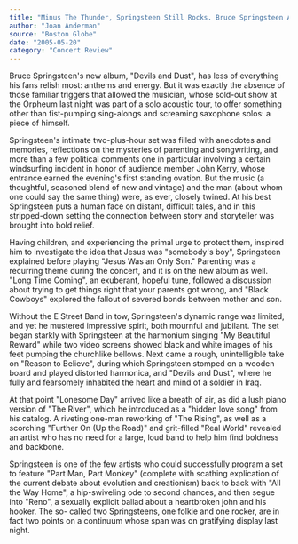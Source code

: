 ```yaml
---
title: "Minus The Thunder, Springsteen Still Rocks. Bruce Springsteen At: the Orpheum, last night"
author: "Joan Anderman"
source: "Boston Globe"
date: "2005-05-20"
category: "Concert Review"
---
```


Bruce Springsteen's new album, "Devils and Dust", has less of everything his fans relish most: anthems and energy. But it was exactly the absence of those familiar triggers that allowed the musician, whose sold-out show at the Orpheum last night was part of a solo acoustic tour, to offer something other than fist-pumping sing-alongs and screaming saxophone solos: a piece of himself.

Springsteen's intimate two-plus-hour set was filled with anecdotes and memories, reflections on the mysteries of parenting and songwriting, and more than a few political comments one in particular involving a certain windsurfing incident in honor of audience member John Kerry, whose entrance earned the evening's first standing ovation. But the music (a thoughtful, seasoned blend of new and vintage) and the man (about whom one could say the same thing) were, as ever, closely twined. At his best Springsteen puts a human face on distant, difficult tales, and in this stripped-down setting the connection between story and storyteller was brought into bold relief.

Having children, and experiencing the primal urge to protect them, inspired him to investigate the idea that Jesus was "somebody's boy", Springsteen explained before playing "Jesus Was an Only Son." Parenting was a recurring theme during the concert, and it is on the new album as well. "Long Time Coming", an exuberant, hopeful tune, followed a discussion about trying to get things right that your parents got wrong, and "Black Cowboys" explored the fallout of severed bonds between mother and son.

Without the E Street Band in tow, Springsteen's dynamic range was limited, and yet he mustered impressive spirit, both mournful and jubilant. The set began starkly with Springsteen at the harmonium singing "My Beautiful Reward" while two video screens showed black and white images of his feet pumping the churchlike bellows. Next came a rough, unintelligible take on "Reason to Believe", during which Springsteen stomped on a wooden board and played distorted harmonica, and "Devils and Dust", where he fully and fearsomely inhabited the heart and mind of a soldier in Iraq.

At that point "Lonesome Day" arrived like a breath of air, as did a lush piano version of "The River", which he introduced as a "hidden love song" from his catalog. A riveting one-man reworking of "The Rising", as well as a scorching "Further On (Up the Road)" and grit-filled "Real World" revealed an artist who has no need for a large, loud band to help him find boldness and backbone.

Springsteen is one of the few artists who could successfully program a set to feature "Part Man, Part Monkey" (complete with scathing explication of the current debate about evolution and creationism) back to back with "All the Way Home", a hip-swiveling ode to second chances, and then segue into "Reno", a sexually explicit ballad about a heartbroken john and his hooker. The so- called two Springsteens, one folkie and one rocker, are in fact two points on a continuum whose span was on gratifying display last night.
